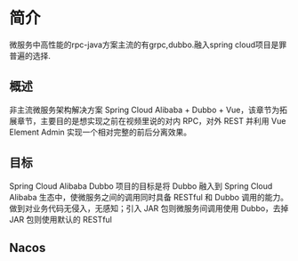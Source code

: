 # 简介
微服务中高性能的rpc-java方案主流的有grpc,dubbo.融入spring cloud项目是罪普遍的选择.
## 概述
非主流微服务架构解决方案 Spring Cloud Alibaba + Dubbo + Vue，该章节为拓展章节，主要目的是想实现之前在视频里说的对内 RPC，对外 REST 并利用 Vue Element Admin 实现一个相对完整的前后分离效果。  
## 目标  
Spring Cloud Alibaba Dubbo 项目的目标是将 Dubbo 融入到 Spring Cloud Alibaba 生态中，使微服务之间的调用同时具备 RESTful 和 Dubbo 调用的能力。做到对业务代码无侵入，无感知；引入 JAR 包则微服务间调用使用 Dubbo，去掉 JAR 包则使用默认的 RESTful  
## Nacos  
